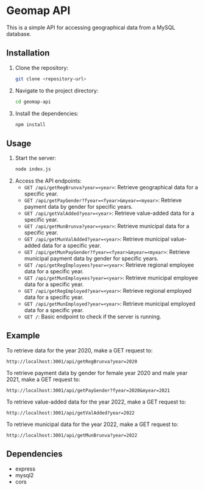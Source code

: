 # Geomap API

This is a simple API for accessing geographical data from a MySQL database.

## Installation

1. Clone the repository:
   ```sh
   git clone <repository-url>
   ```
2. Navigate to the project directory:
   ```sh
   cd geomap-api
   ```
3. Install the dependencies:
   ```sh
   npm install
   ```

## Usage

1. Start the server:
   ```sh
   node index.js
   ```
2. Access the API endpoints:
   - `GET /api/getRegBrunva?year=<year>`: Retrieve geographical data for a specific year.
   - `GET /api/getPayGender?fyear=<fyear>&myear=<myear>`: Retrieve payment data by gender for specific years.
   - `GET /api/getValAdded?year=<year>`: Retrieve value-added data for a specific year.
   - `GET /api/getMunBrunva?year=<year>`: Retrieve municipal data for a specific year.
   - `GET /api/getMunValAdded?year=<year>`: Retrieve municipal value-added data for a specific year.
   - `GET /api/getMunPayGender?fyear=<fyear>&myear=<myear>`: Retrieve municipal payment data by gender for specific years.
   - `GET /api/getRegEmployees?year=<year>`: Retrieve regional employee data for a specific year.
   - `GET /api/getMunEmployees?year=<year>`: Retrieve municipal employee data for a specific year.
   - `GET /api/getRegEmployed?year=<year>`: Retrieve regional employed data for a specific year.
   - `GET /api/getMunEmployed?year=<year>`: Retrieve municipal employed data for a specific year.
   - `GET /`: Basic endpoint to check if the server is running.

## Example

To retrieve data for the year 2020, make a GET request to:

```
http://localhost:3001/api/getRegBrunva?year=2020
```

To retrieve payment data by gender for female year 2020 and male year 2021, make a GET request to:

```
http://localhost:3001/api/getPayGender?fyear=2020&myear=2021
```

To retrieve value-added data for the year 2022, make a GET request to:

```
http://localhost:3001/api/getValAdded?year=2022
```

To retrieve municipal data for the year 2022, make a GET request to:

```
http://localhost:3001/api/getMunBrunva?year=2022
```

## Dependencies

- express
- mysql2
- cors
